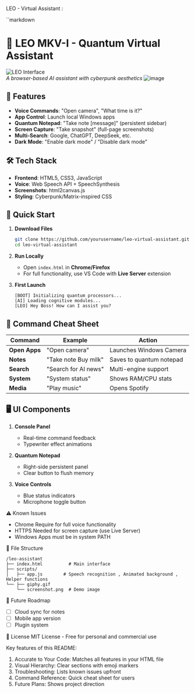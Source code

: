 LEO - Virtual Assistant :

``markdown
# 🚀 LEO MKV-I - Quantum Virtual Assistant

![LEO Interface](https://i.imgur.com/giphy.gif)  
*A browser-based AI assistant with cyberpunk aesthetics*
![image](https://github.com/user-attachments/assets/eab3f096-7c95-4a45-a6c0-a1fcc9a43c6b)


## 🌟 Features
- **Voice Commands**: "Open camera", "What time is it?"
- **App Control**: Launch local Windows apps
- **Quantum Notepad**: "Take note [message]" (persistent sidebar)
- **Screen Capture**: "Take snapshot" (full-page screenshots)
- **Multi-Search**: Google, ChatGPT, DeepSeek, etc.
- **Dark Mode**: "Enable dark mode" / "Disable dark mode"

## 🛠️ Tech Stack
- **Frontend**: HTML5, CSS3, JavaScript
- **Voice**: Web Speech API + SpeechSynthesis
- **Screenshots**: html2canvas.js
- **Styling**: Cyberpunk/Matrix-inspired CSS

## 🏁 Quick Start
1. **Download Files**
   ```bash
   git clone https://github.com/yourusername/leo-virtual-assistant.git
   cd leo-virtual-assistant
   ```

2. **Run Locally**
   - Open `index.html` in **Chrome/Firefox**
   - For full functionality, use VS Code with **Live Server** extension

3. **First Launch**
   ```
   [BOOT] Initializing quantum processors...
   [AI] Loading cognitive modules...
   [LEO] Hey Boss! How can I assist you?
   ```

## 🎯 Command Cheat Sheet
| Command | Example | Action |
|---------|---------|--------|
| **Open Apps** | "Open camera" | Launches Windows Camera |
| **Notes** | "Take note Buy milk" | Saves to quantum notepad |
| **Search** | "Search for AI news" | Multi-engine support |
| **System** | "System status" | Shows RAM/CPU stats |
| **Media** | "Play music" | Opens Spotify |

## 🖥️ UI Components
1. **Console Panel**  
   - Real-time command feedback
   - Typewriter effect animations

2. **Quantum Notepad**  
   - Right-side persistent panel
   - Clear button to flush memory

3. **Voice Controls**  
   - Blue status indicators
   - Microphone toggle button

⚠️ Known Issues
- Chrome Require for full voice functionality
- HTTPS Needed for screen capture (use Live Server)
- Windows Apps must be in system PATH

📂 File Structure
```
/leo-assistant
├── index.html          # Main interface
├── scripts/
│   ├── app.js        # Speech recognition , Animated background , Helper functions
└── ├── giphy.gif       
    └── screenshot.png  # Demo image
```

🚀 Future Roadmap
- [ ] Cloud sync for notes
- [ ] Mobile app version
- [ ] Plugin system

📜 License
MIT License - Free for personal and commercial use



Key features of this README:
1. Accurate to Your Code: Matches all features in your HTML file
2. Visual Hierarchy: Clear sections with emoji markers
3. Troubleshooting: Lists known issues upfront
4. Command Reference: Quick cheat sheet for users
5. Future Plans: Shows project direction

